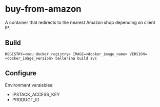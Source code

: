 # buy-from-amazon

A container that redirects to the nearest Amazon shop depending on client IP.

## Build

```shell
REGISTRY=<you_docker_registry> IMAGE=<docker_image_name> VERSION=<docker_image_version> ballerina build svc
```

## Configure

Environment varaiables:

- IPSTACK_ACCESS_KEY
- PRODUCT_ID
